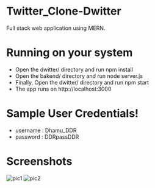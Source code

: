 # Twitter_Clone-Dwitter
Full stack web application using MERN.
# Running on your system
* Open the dwitter/ directory and run npm install
* Open the bakend/ directory and run node server.js
* Finally, Open the dwitter/ directory and run npm start
* The app runs on http://localhost:3000
# Sample User Credentials!
* username : Dhamu_DDR
* password : DDRpassDDR
# Screenshots
![pic1](https://github.com/Dhamodhar-DDR/Twitter_Clone-Dwitter/blob/master/dwitter/public/readme_pic1.png)
![pic2](https://github.com/Dhamodhar-DDR/Twitter_Clone-Dwitter/blob/master/dwitter/public/readme_pic2.png)
